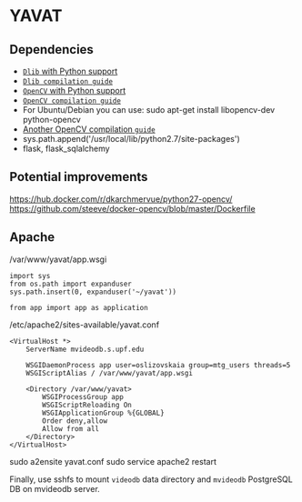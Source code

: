 # YAVAT


## Dependencies

* [`Dlib` with Python support](http://dlib.net/)
* [`Dlib compilation guide`](http://dlib.net/compile.html)
* [`OpenCV` with Python support](http://opencv.org)
* [`OpenCV compilation guide`](http://www.pyimagesearch.com/2015/06/22/install-opencv-3-0-and-python-2-7-on-ubuntu/)
* For Ubuntu/Debian you can use: sudo apt-get install libopencv-dev python-opencv
* [ Another OpenCV compilation `guide`](https://help.ubuntu.com/community/OpenCV)
* sys.path.append('/usr/local/lib/python2.7/site-packages')
* flask, flask_sqlalchemy

## Potential improvements
https://hub.docker.com/r/dkarchmervue/python27-opencv/
https://github.com/steeve/docker-opencv/blob/master/Dockerfile


## Apache

/var/www/yavat/app.wsgi 

```
import sys
from os.path import expanduser
sys.path.insert(0, expanduser('~/yavat'))

from app import app as application

```

/etc/apache2/sites-available/yavat.conf

``` 
<VirtualHost *>
    ServerName mvideodb.s.upf.edu

    WSGIDaemonProcess app user=oslizovskaia group=mtg_users threads=5
    WSGIScriptAlias / /var/www/yavat/app.wsgi

    <Directory /var/www/yavat>
        WSGIProcessGroup app
        WSGIScriptReloading On
        WSGIApplicationGroup %{GLOBAL}
        Order deny,allow
        Allow from all
    </Directory>
</VirtualHost>

```

sudo a2ensite yavat.conf
sudo service apache2 restart


Finally, use sshfs to mount `videodb` data directory and `mvideodb` PostgreSQL DB on mvideodb server.